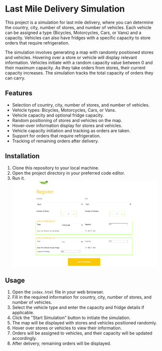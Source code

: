 # Last Mile Delivery Simulation

This project is a simulation for last mile delivery, where you can determine the country, city, number of stores, and number of vehicles. Each vehicle can be assigned a type (Bicycles, Motorcycles, Cars, or Vans) and a capacity. Vehicles can also have fridges with a specific capacity to store orders that require refrigeration.

The simulation involves generating a map with randomly positioned stores and vehicles. Hovering over a store or vehicle will display relevant information. Vehicles initiate with a random capacity value between 0 and their maximum capacity. As they take orders from stores, their current capacity increases. The simulation tracks the total capacity of orders they can carry.

## Features

- Selection of country, city, number of stores, and number of vehicles.
- Vehicle types: Bicycles, Motorcycles, Cars, or Vans.
- Vehicle capacity and optional fridge capacity.
- Random positioning of stores and vehicles on the map.
- Hover-over information display for stores and vehicles.
- Vehicle capacity initiation and tracking as orders are taken.
- Support for orders that require refrigeration.
- Tracking of remaining orders after delivery.

## Installation

1. Clone this repository to your local machine.
2. Open the project directory in your preferred code editor.
3. Run it.
![alt text](https://github.com/Aisha-Hassan1/practice-Summer-Project/blob/mariam_1/simulation/img/simulationScreen.png)
## Usage

1. Open the `index.html` file in your web browser.
2. Fill in the required information for country, city, number of stores, and number of vehicles.
3. Select the vehicle type and enter the capacity and fridge details if applicable.
4. Click the "Start Simulation" button to initiate the simulation.
5. The map will be displayed with stores and vehicles positioned randomly.
6. Hover over stores or vehicles to view their information.
7. Orders will be assigned to vehicles, and their capacity will be updated accordingly.
8. After delivery, remaining orders will be displayed.
